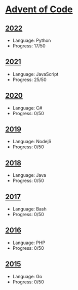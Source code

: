 # [Advent of Code](https://adventofcode.com)

## [2022](https://adventofcode.com/2022)
- Language: Python
- Progress: 17/50

## [2021](https://adventofcode.com/2021)
- Language: JavaScript
- Progress: 25/50

## [2020](https://adventofcode.com/2020)
- Language: C#
- Progress: 0/50

## [2019](https://adventofcode.com/2019)
- Language: NodejS
- Progress: 0/50

## [2018](https://adventofcode.com/2018)
- Language: Java
- Progress: 0/50

## [2017](https://adventofcode.com/2017)
- Language: Bash
- Progress: 0/50

## [2016](https://adventofcode.com/2016)
- Language: PHP
- Progress: 0/50

## [2015](https://adventofcode.com/2015)
- Language: Go
- Progress: 0/50
